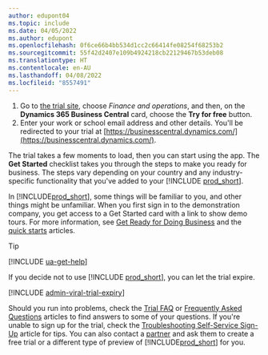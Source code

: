 ```yaml
---
author: edupont04
ms.topic: include
ms.date: 04/05/2022
ms.author: edupont
ms.openlocfilehash: 0f6ce66b4bb534d1cc2c66414fe08254f68253b2
ms.sourcegitcommit: 55f42d2407e109b4924218cb22129467b53deb08
ms.translationtype: HT
ms.contentlocale: en-AU
ms.lasthandoff: 04/08/2022
ms.locfileid: "8557491"
---
```

1. Go to [the trial site](https://go.microsoft.com/fwlink/?linkid=847861), choose *Finance and operations*, and then, on the **Dynamics 365 Business Central** card, choose the **Try for free** button.  
2. Enter your work or school email address and other details. You'll be redirected to your trial at [https://businesscentral.dynamics.com/](https://businesscentral.dynamics.com/).  

The trial takes a few moments to load, then you can start using the app. The **Get Started** checklist takes you through the steps to make you ready for business. The steps vary depending on your country and any industry-specific functionality that you've added to your [!INCLUDE [prod_short](prod_short.md)].  

In [!INCLUDE[prod_short](prod_short.md)], some things will be familiar to you, and other things might be unfamiliar. When you first sign in to the demonstration company, you get access to a Get Started card with a link to show demo tours. For more information, see [Get Ready for Doing Business](../ui-get-ready-business.md) and the [quick starts](../quick-start-business-central.md) articles.  

> [!TIP]
> [!INCLUDE [ua-get-help](ua-get-help.md)]

If you decide not to use [!INCLUDE [prod_short](prod_short.md)], you can let the trial expire.  

[!INCLUDE [admin-viral-trial-expiry](admin-viral-trial-expiry.md)]

Should you run into problems, check the [Trial FAQ](../trial-faq.md) or [Frequently Asked Questions](../across-faq.yml) articles to find answers to some of your questions. If you're unable to sign up for the trial, check the [Troubleshooting Self-Service Sign-Up](../ui-troubleshoot-self-signup.md) article for tips. You can also contact a [partner](/dynamics365/business-central/across-faq#findpartner) and ask them to create a free trial or a different type of preview of [!INCLUDE[prod_short](prod_short.md)] for you.  

